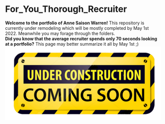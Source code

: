# For_You_Thorough_Recruiter
**Welcome to the portfolio of Anne Saison Warren!** This repository is currently under remodeling which will be mostly completed by May 1st 2022. Meanwhile you may forage through the folders. 
<br>
**Did you know that the average recruiter spends only 70 seconds looking at a portfolio?**
This page may better summarize it all by May 1st ;)
![cover_photo](./Images/Under-Construction-Sign.png)
